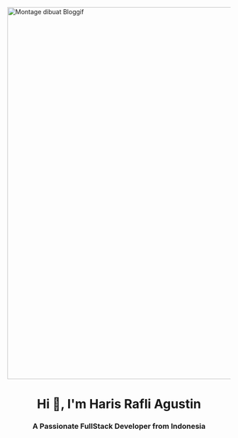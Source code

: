 <a href="https://id.bloggif.com/" title="Foto montase"><img src="https://data.bloggif.com/distant/user/store/3/a/c/3/7d1068bd296e88547f5fbe9d4cf03ca3.gif" alt="Montage dibuat Bloggif" width="1600" height="840" /></a>
<h1 align="center">Hi 👋, I'm Haris Rafli Agustin</h1>
<h3 align="center">A Passionate FullStack Developer from Indonesia</h3>
